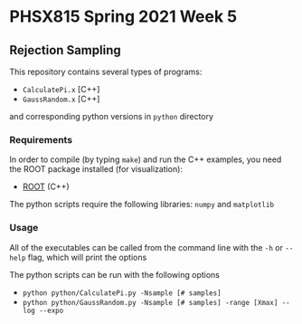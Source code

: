 # PHSX815 Spring 2021 Week 5

## Rejection Sampling

This repository contains several types of programs:

- `CalculatePi.x` [C++] 
- `GaussRandom.x` [C++]

and corresponding python versions in `python` directory

### Requirements

In order to compile (by typing `make`) and run the C++ examples, you
need the ROOT package installed (for visualization):
- [ROOT](https://root.cern/) (C++)

The python scripts require the following libraries: `numpy` and `matplotlib`

### Usage

All of the executables can be called from the
command line with the `-h` or `--help` flag, which will print the options

The python scripts can be run with the following options
- `python python/CalculatePi.py -Nsample [# samples]`
- `python python/GaussRandom.py -Nsample [# samples] -range [Xmax] --log --expo`

